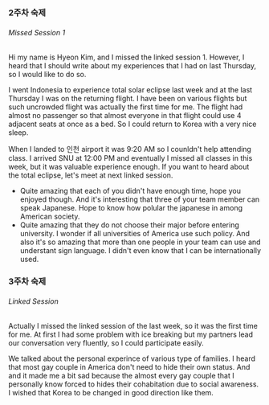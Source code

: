### 2주차 숙제
###### Missed Session 1
Hi my name is Hyeon Kim, and I missed the linked session 1. However, I heard
that I should write about my experiences that I had on last Thursday, so I would
like to do so.

I went Indonesia to experience total solar eclipse last week and at the last
Thursday I was on the returning flight. I have been on various flights but such
uncrowded flight was actually the first time for me. The flight had almost no
passenger so that almost everyone in that flight could use 4 adjacent seats at
once as a bed. So I could return to Korea with a very nice sleep.

When I landed to 인천 airport it was 9:20 AM so I counldn't help attending
class. I arrived SNU at 12:00 PM and eventually I missed all classes in this
week, but it was valuable experience enough. If you want to heard about the
total eclipse, let's meet at next linked session.

- Quite amazing that each of you didn't have enough time, hope you enjoyed
  though. And it's interesting that three of your team member can speak
  Japanese. Hope to know how polular the japanese in among American society.
- Quite amazing that they do not choose their major before entering university.
  I wonder if all universities of America use such policy. And also it's so
  amazing that more than one people in your team can use and understant sign
  language. I didn't even know that I can be internationally used.

### 3주차 숙제
###### Linked Session
Actually I missed the linked session of the last week, so it was the first time
for me. At first I had some problem with ice breaking but my partners lead our
conversation very fluently, so I could participate easily.

We talked about the personal experince of various type of families. I heard that
most gay couple in America don't need to hide their own status. And and it made
me a bit sad because the almost every gay couple that I personally know forced
to hides their cohabitation due to social awareness. I wished that Korea to be
changed in good direction like them.
